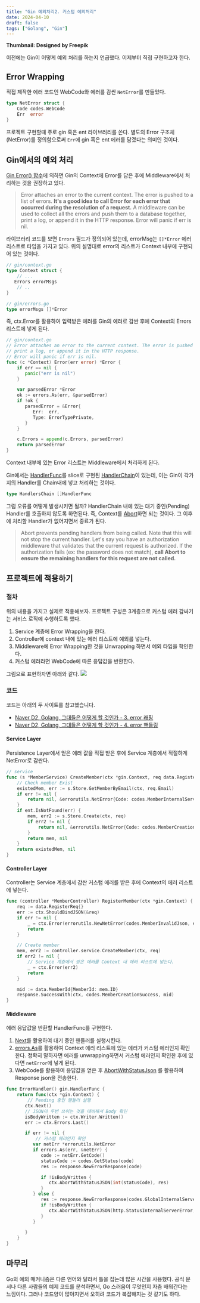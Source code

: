 ```yaml
---
title: "Gin 예외처리2. 커스텀 예외처리"
date: 2024-04-10
draft: false
tags: ["Golang", "Gin"]
---
```


**Thumbnail: Designed by Freepik**

이전에는 Gin이 어떻게 예외 처리를 하는지 언급했다. 이제부터 직접 구현하고자 한다.

## Error Wrapping

직접 제작한 에러 코드인 WebCode와 에러를 감싼 `NetError`를 만들었다.

```go
type NetError struct {
	Code codes.WebCode
	Err  error
}
```

프로젝트 구현할때 주로 gin 혹은 ent 라이브러리를 쓴다. 별도의 Error 구조체(NetError)를 정의함으로써 `Err`에 gin 혹은 ent 에러를 담겠다는 의미인 것이다.

## Gin에서의 예외 처리

[Gin Error() 함수](https://pkg.go.dev/github.com/gin-gonic/gin#Context.Error)에 의하면 Gin의 Context에 Error를 담은 후에 Middleware에서 처리하는 것을 권장하고 있다.

> Error attaches an error to the current context. The error is pushed to a list of errors. **It's a good idea to call Error for each error that occurred during the resolution of a request.** A middleware can be used to collect all the errors and push them to a database together, print a log, or append it in the HTTP response. Error will panic if err is nil.

라이브러리 코드를 보면 `Errors` 필드가 정의되어 있는데, errorMsg는 `[]*Error` 에러 리스트로 타입을 가지고 있다. 위의 설명대로 error의 리스트가 Context 내부에 구현되어 있는 것이다.

```go
// gin/context.go
type Context struct {
	// ...
   Errors errorMsgs
	// ..
}

// gin/errors.go
type errorMsgs []*Error
```

즉, ctx.Error를 활용하여 입력받은 에러를 Gin의 에러로 감싼 후에 Context의 Errors 리스트에 넣게 된다.

```go
// gin/context.go
// Error attaches an error to the current context. The error is pushed to a list of errors.// It's a good idea to call Error for each error that occurred during the resolution of a request.// A middleware can be used to collect all the errors and push them to a database together,
// print a log, or append it in the HTTP response.
// Error will panic if err is nil.
func (c *Context) Error(err error) *Error {
    if err == nil {
       panic("err is nil")
    }

    var parsedError *Error
    ok := errors.As(err, &parsedError)
    if !ok {
       parsedError = &Error{
          Err:  err,
          Type: ErrorTypePrivate,
       }
    }

    c.Errors = append(c.Errors, parsedError)
    return parsedError
}
```

Context 내부에 있는 Error 리스트는 Middleware에서 처리하게 된다.

Gin에서는 [HandlerFunc](https://pkg.go.dev/github.com/gin-gonic/gin#HandlerFunc)를 slice로 구현된 [HandlerChain](https://pkg.go.dev/github.com/gin-gonic/gin#HandlersChain)이 있는데, 이는 Gin이 각가지의 Handler를 Chain내에 넣고 처리하는 것이다.

```go
type HandlersChain []HandlerFunc
```

그럼 오류를 어떻게 발생시키면 될까? HandlerChain 내에 있는 대기 중인(Pending) Handler를 호출하지 않도록 하면된다. 즉, Context를 [Abort](https://pkg.go.dev/github.com/gin-gonic/gin#Context.Abort)하면 되는 것이다. 그 이후에 처리할 Handler가 없어지면서 종료가 된다.

> Abort prevents pending handlers from being called. Note that this will not stop the current handler. Let's say you have an authorization middleware that validates that the current request is authorized. If the authorization fails (ex: the password does not match), **call Abort to ensure the remaining handlers for this request are not called.**

## 프로젝트에 적용하기

### 절차

위의 내용을 가지고 실제로 적용해보자.
프로젝트 구성은 3계층으로 커스텀 에러 감싸기는 서비스 로직에 수행하도록 했다.

1. Service 계층에 Error Wrapping을 한다.
2. Controller에 context 내에 있는 에러 리스트에 예외를 넣는다.
3. Middleware에 Error Wrapping한 것을 Unwrapping 하면서 예외 타입을 학인한다.
4. 커스텀 에러라면 WebCode에 따른 응답값을 반환한다.

그림으로 표현하자면 아래와 같다.
![](./imgs/image.png)

### 코드

코드는 아래의 두 사이트를 참고했습니다.

- [Naver D2, Golang, 그대들은 어떻게 할 것인가 - 3. error 래핑](https://d2.naver.com/helloworld/2690202)
- [Naver D2, Golang, 그대들은 어떻게 할 것인가 - 4. error 핸들링](https://d2.naver.com/helloworld/6507662)

#### Service Layer

Persistence Layer에서 얻은 에러 값을 직접 받은 후에 Service 계층에서 적절하게 NetError로 감싼다.

```go
// service
func (s *MemberService) CreateMember(ctx *gin.Context, req data.RegisterReq) (*ent.Member, *errorutils.NetError) {
	// Check member Exist
	existedMem, err := s.Store.GetMemberByEmail(ctx, req.Email)
	if err != nil {
		return nil, &errorutils.NetError{Code: codes.MemberInternalServerError, Err: err}
	}
	if ent.IsNotFound(err) {
		mem, err2 := s.Store.Create(ctx, req)
		if err2 != nil {
			return nil, &errorutils.NetError{Code: codes.MemberCreationError, Err: err2}
		}
		return mem, nil
	}
	return existedMem, nil
}
```

#### Controller Layer

Controller는 Service 계층에서 감싼 커스텀 에러를 받은 후에 Context의 에러 리스트에 넣는다.

```go
func (controller *MemberController) RegisterMember(ctx *gin.Context) {
	req := data.RegisterReq{}
	err := ctx.ShouldBindJSON(&req)
	if err != nil {
		_ = ctx.Error(errorutils.NewNetError(codes.MemberInvalidJson, err))
		return
	}

	// Create member
	mem, err2 := controller.service.CreateMember(ctx, req)
	if err2 != nil {
		// Service 계층에서 받은 에러를 Context 내 에러 리스트에 넣는다.
		_ = ctx.Error(err2)
		return
	}

	mid := data.MemberId{MemberId: mem.ID}
	response.SuccessWith(ctx, codes.MemberCreationSuccess, mid)
}

```

#### Middleware

에러 응답값을 반환할 HandlerFunc를 구현한다.

1. [Next](https://pkg.go.dev/github.com/gin-gonic/gin#Context.Next)를 활용하여 대기 중인 핸들러를 실행시킨다.
2. [errors.As](https://pkg.go.dev/errors#example-As)를 활용하여 Context 에러 리스트에 있는 에러가 커스텀 에러인지 확인한다. 정확히 말하자면 에러를 unwrapping하면서 커스텀 에러인지 확인한 후에 있다면 `netError`에 넣게 된다.
3. WebCode를 활용하여 응답값을 얻은 후 [AbortWithStatusJson](https://pkg.go.dev/github.com/gin-gonic/gin#Context.AbortWithStatusJSON) 를 활용하여 Response json을 전송한다.

```go
func ErrorHandler() gin.HandlerFunc {
    return func(ctx *gin.Context) {
		// Pending 중인 핸들러 실행
       ctx.Next()
       // JSON이 두번 쓰이는 것을 대비해서 Body 확인
       isBodyWritten := ctx.Writer.Written()
       err := ctx.Errors.Last()

       if err != nil {
	       // 커스텀 에러인지 확인
          var netErr *errorutils.NetError
          if errors.As(err, &netErr) {
             code := netErr.GetCode()
             statusCode := codes.GetStatus(code)
             res := response.NewErrorResponse(code)

             if !isBodyWritten {
                ctx.AbortWithStatusJSON(int(statusCode), res)
             }
          } else {
             res := response.NewErrorResponse(codes.GlobalInternalServerError)
             if !isBodyWritten {
                ctx.AbortWithStatusJSON(http.StatusInternalServerError, res)
             }
          }

       }
    }
}
```

## 마무리

Go의 예외 매커니즘은 다른 언어와 달라서 틀을 잡는데 많은 시간을 사용했다. 공식 문서나 다른 사람들의 예제 코드를 분석하면서, Go 스러움이 무엇인지 자츰 배워간다는 느낌이다. 그러나 코드양이 많아지면서 오히려 코드가 복잡해지는 것 같기도 하다.
